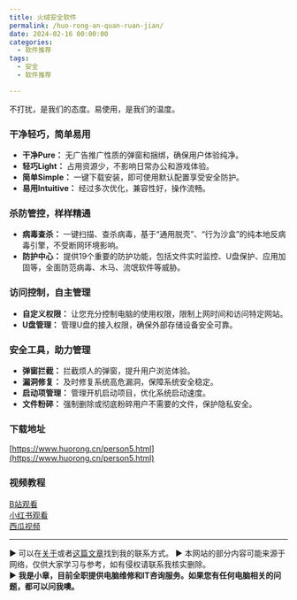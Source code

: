 ```yaml
---
title: 火绒安全软件
permalink: /huo-rong-an-quan-ruan-jian/
date: 2024-02-16 00:00:00
categories: 
  - 软件推荐
tags: 
  - 安全
  - 软件推荐

---
```





不打扰，是我们的态度。易使用，是我们的温度。

### 干净轻巧，简单易用

- **干净Pure：** 无广告推广性质的弹窗和捆绑，确保用户体验纯净。
- **轻巧Light：** 占用资源少，不影响日常办公和游戏体验。
- **简单Simple：** 一键下载安装，即可使用默认配置享受安全防护。
- **易用Intuitive：** 经过多次优化，兼容性好，操作流畅。
<!--more-->

### 杀防管控，样样精通

- **病毒查杀：** 一键扫描、查杀病毒，基于“通用脱壳”、“行为沙盒”的纯本地反病毒引擎，不受断网环境影响。
- **防护中心：** 提供19个重要的防护功能，包括文件实时监控、U盘保护、应用加固等，全面防范病毒、木马、流氓软件等威胁。

### 访问控制，自主管理

- **自定义权限：** 让您充分控制电脑的使用权限，限制上网时间和访问特定网站。
- **U盘管理：** 管理U盘的接入权限，确保外部存储设备安全可靠。

### 安全工具，助力管理

- **弹窗拦截：** 拦截烦人的弹窗，提升用户浏览体验。
- **漏洞修复：** 及时修复系统高危漏洞，保障系统安全稳定。
- **启动项管理：** 管理开机启动项目，优化系统启动速度。
- **文件粉碎：** 强制删除或彻底粉碎用户不需要的文件，保护隐私安全。

### 下载地址

[https://www.huorong.cn/person5.html](https://www.huorong.cn/person5.html)  

### 视频教程

[B站观看](https://www.bilibili.com/video/BV1nv421k7Cr)  
[小红书观看](http://xhslink.com/OZ3vxB)  
[西瓜视频](https://www.ixigua.com/7336173389863715328)

---
▶ 可以在[关于](https://itxiaozhang.com/about/)或者[这篇文章](https://itxiaozhang.com/about-computer-repair-services-with-me/)找到我的联系方式。
▶ 本网站的部分内容可能来源于网络，仅供大家学习与参考，如有侵权请联系我核实删除。  
▶ **我是小章，目前全职提供电脑维修和IT咨询服务。如果您有任何电脑相关的问题，都可以问我噢。**  
